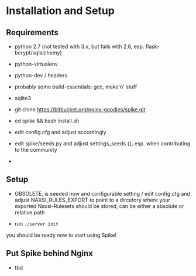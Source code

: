 

# Installation and Setup

## Requirements

- python 2.7 (not tested with 3.x, but fails with 2.6, esp. flask-bcrypt/sqlalchemy)
- python-virtualenv
- python-dev / headers
- probably some build-essentials: gcc, make'n' stuff
- sqlite3 

- git clone https://bitbucket.org/nginx-goodies/spike.git
- cd spike && bash install.sh
- edit config.cfg and adjust accordingly 
- edit spike/seeds.py and adjust settings_seeds {}, esp. when contributing to
  the community
- 

## Setup

- OBSOLETE, is seeded now and configurable setting / edit config.cfg and adjust NAXSI_RULES_EXPORT to point to a dircetory where 
  your exported Naxsi-Rulesets should be stored; can be either a absolute or relative path

- run `./server init`

you should be ready now to start using Spike!



## Put Spike behind Nginx

- tbd
